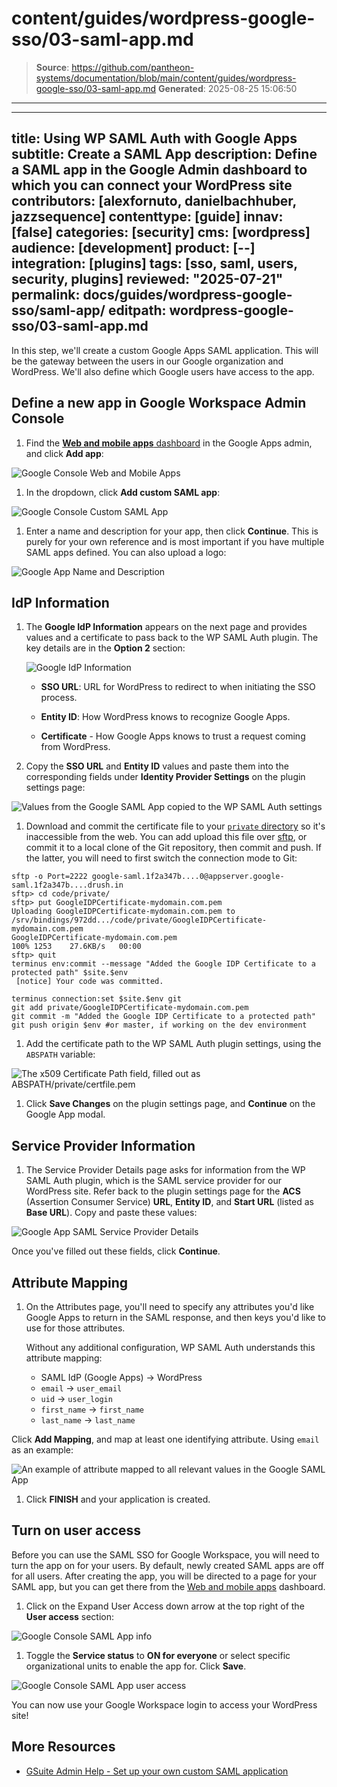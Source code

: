 # content/guides/wordpress-google-sso/03-saml-app.md

> **Source**: https://github.com/pantheon-systems/documentation/blob/main/content/guides/wordpress-google-sso/03-saml-app.md
> **Generated**: 2025-08-25 15:06:50

---

---
title: Using WP SAML Auth with Google Apps
subtitle: Create a SAML App
description: Define a SAML app in the Google Admin dashboard to which you can connect your WordPress site
contributors: [alexfornuto, danielbachhuber, jazzsequence]
contenttype: [guide]
innav: [false]
categories: [security]
cms: [wordpress]
audience: [development]
product: [--]
integration: [plugins]
tags: [sso, saml, users, security, plugins]
reviewed: "2025-07-21"
permalink: docs/guides/wordpress-google-sso/saml-app/
editpath: wordpress-google-sso/03-saml-app.md
---

In this step, we'll create a custom Google Apps SAML application. This will be the gateway between the users in our Google organization and WordPress. We'll also define which Google users have access to the app.

## Define a new app in Google Workspace Admin Console

1. Find the [**Web and mobile apps** dashboard](https://admin.google.com/ac/apps/unified?hl=en) in the Google Apps admin, and click **Add app**:

  ![Google Console Web and Mobile Apps](../../../images/guides/wordpress-google-sso/wp-saml-auth-web-mobile-apps-console.png)

1. In the dropdown, click **Add custom SAML app**:

  ![Google Console Custom SAML App](../../../images/guides/wordpress-google-sso/wp-saml-auth-add-app.png)

1. Enter a name and description for your app, then click **Continue**. This is purely for your own reference and is most important if you have multiple SAML apps defined. You can also upload a logo:

  ![Google App Name and Description](../../../images/guides/wordpress-google-sso/wp-saml-auth-app-details.png)

## IdP Information

1. The **Google IdP Information** appears on the next page and provides values and a certificate to pass back to the WP SAML Auth plugin. The key details are in the **Option 2** section:

   ![Google IdP Information](../../../images/guides/wordpress-google-sso/wp-saml-auth-idp-info.png)

   - **SSO URL**: URL for WordPress to redirect to when initiating the SSO process.

   - **Entity ID**: How WordPress knows to recognize Google Apps.

   - **Certificate** - How Google Apps knows to trust a request coming from WordPress.

1. Copy the **SSO URL** and **Entity ID** values and paste them into the corresponding fields under **Identity Provider Settings** on the plugin settings page:

  ![Values from the Google SAML App copied to the WP SAML Auth settings](../../../images/guides/wordpress-google-sso/plugin-idp-values.png)

1. Download and commit the certificate file to your [`private` directory](/guides/secure-development/private-paths#private-path-for-code) so it's inaccessible from the web. You can add upload this file over [sftp](/guides/sftp), or commit it to a local clone of the Git repository, then commit and push. If the latter, you will need to first switch the connection mode to Git:

  <TabList>

  <Tab title="SFTP" id="cert-by-sftp" active={true}>

  ```bash{outputLines: 2-6, 8}
  sftp -o Port=2222 google-saml.1f2a347b....0@appserver.google-saml.1f2a347b....drush.in
  sftp> cd code/private/
  sftp> put GoogleIDPCertificate-mydomain.com.pem
  Uploading GoogleIDPCertificate-mydomain.com.pem to /srv/bindings/972dd.../code/private/GoogleIDPCertificate-mydomain.com.pem
  GoogleIDPCertificate-mydomain.com.pem                                                                            100% 1253    27.6KB/s   00:00
  sftp> quit
  terminus env:commit --message "Added the Google IDP Certificate to a protected path" $site.$env
   [notice] Your code was committed.
  ```

  </Tab>

  <Tab title="Git" id="cert-by-git">

  ```bash{promptUser: user}
  terminus connection:set $site.$env git
  git add private/GoogleIDPCertificate-mydomain.com.pem
  git commit -m "Added the Google IDP Certificate to a protected path"
  git push origin $env #or master, if working on the dev environment
  ```

  </Tab>

  </TabList>

1. Add the certificate path to the WP SAML Auth plugin settings, using the `ABSPATH` variable:

  ![The x509 Certificate Path field, filled out as ABSPATH/private/certfile.pem](../../../images/guides/wordpress-google-sso/plugin-certificate-path.png)

1. Click **Save Changes** on the plugin settings page, and **Continue** on the Google App modal.

## Service Provider Information

1. The Service Provider Details page asks for information from the WP SAML Auth plugin, which is the SAML service provider for our WordPress site. Refer back to the plugin settings page for the **ACS** (Assertion Consumer Service) **URL**, **Entity ID**, and **Start URL** (listed as **Base URL**). Copy and paste these values:

  ![Google App SAML Service Provider Details](../../../images/guides/wordpress-google-sso/wp-saml-auth-service-provider-details.png)

  Once you've filled out these fields, click **Continue**.

## Attribute Mapping

1. On the Attributes page, you'll need to specify any attributes you'd like Google Apps to return in the SAML response, and then keys you'd like to use for those attributes.

   Without any additional configuration, WP SAML Auth understands this attribute mapping:

   - SAML IdP (Google Apps) -> WordPress
   - `email` -> `user_email`
   - `uid` -> `user_login`
   - `first_name` -> `first_name`
   - `last_name` -> `last_name`

  Click **Add Mapping**, and map at least one identifying attribute. Using `email` as an example:

  ![An example of attribute mapped to all relevant values in the Google SAML App](../../../images/guides/wordpress-google-sso/wp-saml-auth-attribute-mapping.png)

1. Click **FINISH** and your application is created.

## Turn on user access

Before you can use the SAML SSO for Google Workspace, you will need to turn the app on for your users. By default, newly created SAML apps are off for all users. After creating the app, you will be directed to a page for your SAML app, but you can get there from the [Web and mobile apps](https://admin.google.com/ac/apps/unified?hl=en) dashboard.

1. Click on the Expand User Access down arrow at the top right of the **User access** section:

![Google Console SAML App info](../../../images/guides/wordpress-google-sso/wp-saml-auth-sso-app.png)

1. Toggle the **Service status** to **ON for everyone** or select specific organizational units to enable the app for. Click **Save**.

![Google Console SAML App user access](../../../images/guides/wordpress-google-sso/wp-saml-auth-service-status.png)

You can now use your Google Workspace login to access your WordPress site!

## More Resources

- [GSuite Admin Help - Set up your own custom SAML application](https://support.google.com/a/answer/6087519)
